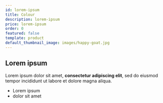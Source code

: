 ```yaml
---
id: lorem-ipsum
title: Colour
description: lorem-ipsum
price: lorem-ipsum
order: 0
featured: false
template: product
default_thumbnail_image: images/happy-goat.jpg
---
```

## Lorem ipsum

Lorem ipsum dolor sit amet, **consectetur adipiscing elit**, sed do eiusmod tempor incididunt ut labore et dolore magna aliqua.

- Lorem ipsum
- dolor sit amet